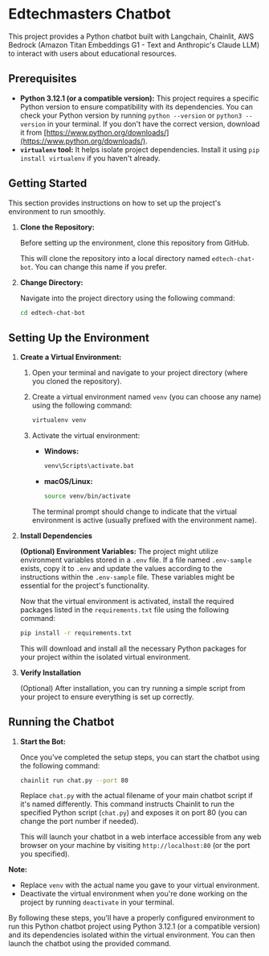 # Edtechmasters Chatbot

This project provides a Python chatbot built with Langchain, Chainlit, AWS Bedrock (Amazon Titan Embeddings G1 - Text and Anthropic's Claude LLM) to interact with users about educational resources.

## Prerequisites

* **Python 3.12.1 (or a compatible version):** This project requires a specific Python version to ensure compatibility with its dependencies. You can check your Python version by running `python --version` or `python3 --version` in your terminal. If you don't have the correct version, download it from [https://www.python.org/downloads/](https://www.python.org/downloads/).
* **`virtualenv` tool:** It helps isolate project dependencies. Install it using `pip install virtualenv` if you haven't already.

## Getting Started

This section provides instructions on how to set up the project's environment to run smoothly.

1. **Clone the Repository:**

   Before setting up the environment, clone this repository from GitHub.

   This will clone the repository into a local directory named `edtech-chat-bot`. You can change this name if you prefer.

2. **Change Directory:**

   Navigate into the project directory using the following command:

   ```bash
   cd edtech-chat-bot
   ```

## Setting Up the Environment

1. **Create a Virtual Environment:**

   1. Open your terminal and navigate to your project directory (where you cloned the repository).
   2. Create a virtual environment named `venv` (you can choose any name) using the following command:

      ```bash
      virtualenv venv
      ```

   3. Activate the virtual environment:

      * **Windows:**
        ```bash
        venv\Scripts\activate.bat
        ```
      * **macOS/Linux:**
        ```bash
        source venv/bin/activate
        ```

      The terminal prompt should change to indicate that the virtual environment is active (usually prefixed with the environment name).

2. **Install Dependencies**

   **(Optional) Environment Variables:**
      The project might utilize environment variables stored in a `.env` file. If a file named `.env-sample` exists, copy it to `.env` and update the values according to the instructions within the `.env-sample` file. These variables might be essential for the project's functionality.

   Now that the virtual environment is activated, install the required packages listed in the `requirements.txt` file using the following command:

   ```bash
   pip install -r requirements.txt
   ```

   This will download and install all the necessary Python packages for your project within the isolated virtual environment.

3. **Verify Installation**

   (Optional) After installation, you can try running a simple script from your project to ensure everything is set up correctly.

## Running the Chatbot

1. **Start the Bot:**

   Once you've completed the setup steps, you can start the chatbot using the following command:

   ```bash
   chainlit run chat.py --port 80
   ```

   Replace `chat.py` with the actual filename of your main chatbot script if it's named differently. This command instructs Chainlit to run the specified Python script (`chat.py`) and exposes it on port 80 (you can change the port number if needed).

   This will launch your chatbot in a web interface accessible from any web browser on your machine by visiting `http://localhost:80` (or the port you specified).

**Note:**

* Replace `venv` with the actual name you gave to your virtual environment.
* Deactivate the virtual environment when you're done working on the project by running `deactivate` in your terminal.

By following these steps, you'll have a properly configured environment to run this Python chatbot project using Python 3.12.1 (or a compatible version) and its dependencies isolated within the virtual environment. You can then launch the chatbot using the provided command.
